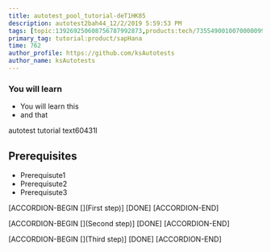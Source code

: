 ```yaml
---
title: autotest_pool_tutorial-deT1HK85
description: autotest2bah44_12/2/2019 5:59:53 PM
tags: [topic:139269250608756787992873,products:tech/73554900100700000996,tutorial:experience/advanced]
primary_tag: tutorial:product/sapHana
time: 762
author_profile: https://github.com/ksAutotests
author_name: ksAutotests
---
```

### You will learn
- You will learn this
- and that

autotest tutorial text60431l

## Prerequisites
- Prerequisute1
- Prerequisute2
- Prerequisute3

[ACCORDION-BEGIN [](First step)]
[DONE]
[ACCORDION-END]

[ACCORDION-BEGIN [](Second step)]
[DONE]
[ACCORDION-END]

[ACCORDION-BEGIN [](Third step)]
[DONE]
[ACCORDION-END]

